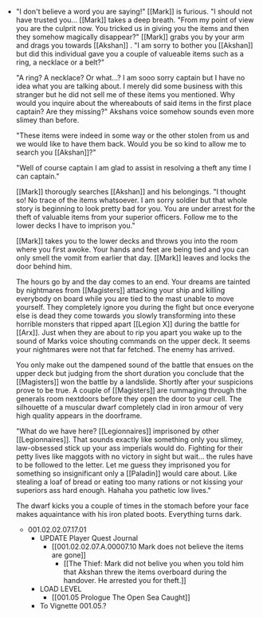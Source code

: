 - "I don't believe a word you are saying!" [[Mark]] is furious. "I should not have trusted you... [[Mark]] takes a deep breath. "From my point of view you are the culprit now. You tricked us in giving you the items and then they somehow magically disappear?" [[Mark]] grabs you by your arm and drags you towards [[Akshan]] . "I am sorry to bother you [[Akshan]] but did this individual gave you a couple of valueable items such as a ring, a necklace or a belt?"
  
  "A ring? A necklace? Or what...? I am sooo sorry captain but I have no idea what you are talking about. I merely did some business with this stranger but he did not sell me of these items you mentioned. Why would you inquire about the whereabouts of said items in the first place captain? Are they missing?" Akshans voice somehow sounds even more slimey than before.
  
  "These items were indeed in some way or the other stolen from us and we would like to have them back. Would you be so kind to allow me to search you [[Akshan]]?"
  
  "Well of course captain I am glad to assist in resolving a theft any time I can captain."
  
  [[Mark]] thorougly searches [[Akshan]] and his belongings. "I thought so! No trace of the items whatsoever. I am sorry soldier but that whole story is beginning to look pretty bad for you. You are under arrest for the theft of valuable items from your superior officers. Follow me to the lower decks I have to imprison you."
  
  [[Mark]] takes you to the lower decks and throws you into the room where you first awoke. Your hands and feet are being tied and you can only smell the vomit from earlier that day. [[Mark]] leaves and locks the door behind him. 
  
  The hours go by and the day comes to an end. Your dreams are tainted by nightmares from [[Magisters]] attacking your ship and killing everybody on board while you are tied to the mast unable to move yourself. They completely ignore you during the fight but once everyone else is dead they come towards you slowly transforming into these horrible monsters that ripped apart [[Legion X]] during the battle for [[Arx]]. Just when they are about to rip you apart you wake up to the sound of Marks voice shouting commands on the upper deck. It seems your nightmares were not that far fetched. The enemy has arrived.
  
  You only make out the dampened sound of the battle that ensues on the upper deck but judging from the short duration you conclude that the [[Magisters]] won the battle by a landslide. Shortly after your suspicions prove to be true. A couple of [[Magisters]] are rummaging through the generals room nextdoors before they open the door to your cell. The silhouette of a muscular dwarf completely clad in iron armour of very high quality appears in the doorframe.
  
  "What do we have here? [[Legionnaires]] imprisoned by other [[Legionnaires]]. That sounds exactly like something only you slimey, law-obsessed stick up your ass imperials would do. Fighting for their petty lives like maggots with no victory in sight but wait... the rules have to be followed to the letter. Let me guess they imprisoned you for something so insignificant only a [[Paladin]] would care about. Like stealing a loaf of bread or eating too many rations or not kissing your superiors ass hard enough. Hahaha you pathetic low lives." 
  
  The dwarf kicks you a couple of times in the stomach before your face makes aquaintance with his iron plated boots. Everything turns dark.
	- 001.02.02.07.17.01
		- UPDATE Player Quest Journal
			- [[001.02.02.07.A.00007.10 Mark does not believe the items are gone]]
				- [[The Thief: Mark did not belive you when you told him that Akshan threw the items overboard during the handover. He arrested you for theft.]]
		- LOAD LEVEL
			- [[001.05 Prologue The Open Sea Caught]]
		- To Vignette 001.05.?